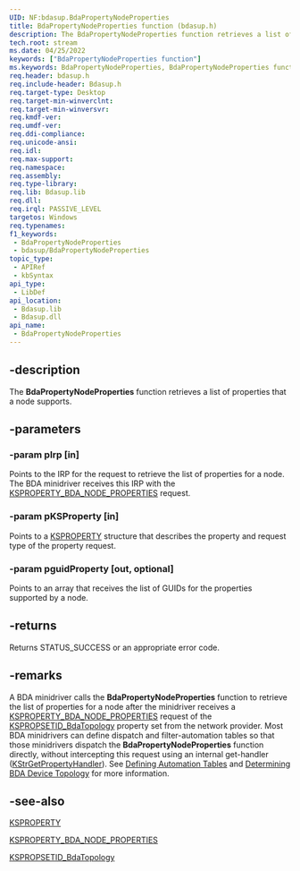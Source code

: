 ```yaml
---
UID: NF:bdasup.BdaPropertyNodeProperties
title: BdaPropertyNodeProperties function (bdasup.h)
description: The BdaPropertyNodeProperties function retrieves a list of properties that a node supports.
tech.root: stream
ms.date: 04/25/2022
keywords: ["BdaPropertyNodeProperties function"]
ms.keywords: BdaPropertyNodeProperties, BdaPropertyNodeProperties function [Streaming Media Devices], bdaref_fc328c79-7b0b-4646-91cd-3e4957b30b2a.xml, bdasup/BdaPropertyNodeProperties, stream.bdapropertynodeproperties
req.header: bdasup.h
req.include-header: Bdasup.h
req.target-type: Desktop
req.target-min-winverclnt:
req.target-min-winversvr: 
req.kmdf-ver: 
req.umdf-ver: 
req.ddi-compliance: 
req.unicode-ansi: 
req.idl: 
req.max-support: 
req.namespace: 
req.assembly: 
req.type-library: 
req.lib: Bdasup.lib
req.dll: 
req.irql: PASSIVE_LEVEL
targetos: Windows
req.typenames: 
f1_keywords:
 - BdaPropertyNodeProperties
 - bdasup/BdaPropertyNodeProperties
topic_type:
 - APIRef
 - kbSyntax
api_type:
 - LibDef
api_location:
 - Bdasup.lib
 - Bdasup.dll
api_name:
 - BdaPropertyNodeProperties
---
```


## -description

The **BdaPropertyNodeProperties** function retrieves a list of properties that a node supports.

## -parameters

### -param pIrp [in]

Points to the IRP for the request to retrieve the list of properties for a node. The BDA minidriver receives this IRP with the [KSPROPERTY_BDA_NODE_PROPERTIES](/windows-hardware/drivers/stream/ksproperty-bda-node-properties) request.

### -param pKSProperty [in]

Points to a [KSPROPERTY](/windows-hardware/drivers/stream/ksproperty-structure) structure that describes the property and request type of the property request.

### -param pguidProperty [out, optional]

Points to an array that receives the list of GUIDs for the properties supported by a node.

## -returns

Returns STATUS_SUCCESS or an appropriate error code.

## -remarks

A BDA minidriver calls the **BdaPropertyNodeProperties** function to retrieve the list of properties for a node after the minidriver receives a [KSPROPERTY_BDA_NODE_PROPERTIES](/windows-hardware/drivers/stream/ksproperty-bda-node-properties) request of the [KSPROPSETID_BdaTopology](/windows-hardware/drivers/stream/kspropsetid-bdatopology) property set from the network provider. Most BDA minidrivers can define dispatch and filter-automation tables so that those minidrivers dispatch the **BdaPropertyNodeProperties** function directly, without intercepting this request using an internal get-handler ([KStrGetPropertyHandler](/previous-versions/ff567177(v=vs.85))). See [Defining Automation Tables](/windows-hardware/drivers/stream/defining-automation-tables) and [Determining BDA Device Topology](/windows-hardware/drivers/stream/determining-bda-device-topology) for more information.

## -see-also

[KSPROPERTY](/windows-hardware/drivers/stream/ksproperty-structure)

[KSPROPERTY_BDA_NODE_PROPERTIES](/windows-hardware/drivers/stream/ksproperty-bda-node-properties)

[KSPROPSETID_BdaTopology](/windows-hardware/drivers/stream/kspropsetid-bdatopology)
